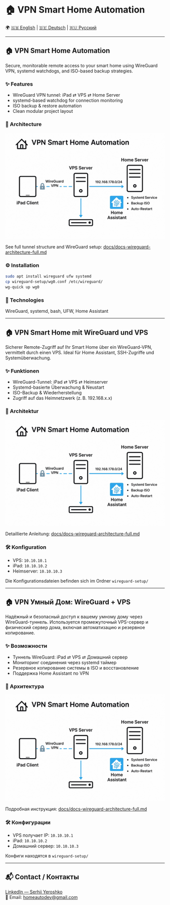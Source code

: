 # 🏠 VPN Smart Home Automation

🌍 [🇬🇧 English](#-vpn-smart-home-automation) | [🇩🇪 Deutsch](#-vpn-smart-home-mit-wireguard-und-vps) | [🇷🇺 Русский](#-vpn-умный-дом-wireguard--vps)

---

## 🏠 VPN Smart Home Automation

Secure, monitorable remote access to your smart home using WireGuard VPN, systemd watchdogs, and ISO-based backup strategies.

### ✨ Features

- WireGuard VPN tunnel: iPad ⇄ VPS ⇄ Home Server
- systemd-based watchdog for connection monitoring
- ISO backup & restore automation
- Clean modular project layout

### 🧩 Architecture

![VPN Architecture](docs/vpn-architecture.jpg)

See full tunnel structure and WireGuard setup: [docs/docs-wireguard-architecture-full.md](docs/docs-wireguard-architecture-full.md)

### ⚙️ Installation

```bash
sudo apt install wireguard ufw systemd
cp wireguard-setup/wg0.conf /etc/wireguard/
wg-quick up wg0
```

### 🔧 Technologies

WireGuard, systemd, bash, UFW, Home Assistant

---

## 🏠 VPN Smart Home mit WireGuard und VPS

Sicherer Remote-Zugriff auf Ihr Smart Home über ein WireGuard-VPN, vermittelt durch einen VPS. Ideal für Home Assistant, SSH-Zugriffe und Systemüberwachung.

### ✨ Funktionen

- WireGuard-Tunnel: iPad ⇄ VPS ⇄ Heimserver
- Systemd-basierte Überwachung & Neustart
- ISO-Backup & Wiederherstellung
- Zugriff auf das Heimnetzwerk (z. B. 192.168.x.x)

### 🧩 Architektur

![Diagramm](docs/vpn-architecture.jpg)

Detaillierte Anleitung: [docs/docs-wireguard-architecture-full.md](docs/docs-wireguard-architecture-full.md)

### 🛠 Konfiguration

- VPS: `10.10.10.1`
- iPad: `10.10.10.2`
- Heimserver: `10.10.10.3`

Die Konfigurationsdateien befinden sich im Ordner `wireguard-setup/`

---

## 🏠 VPN Умный Дом: WireGuard + VPS

Надёжный и безопасный доступ к вашему умному дому через WireGuard-туннель. Используется промежуточный VPS-сервер и физический сервер дома, включая автоматизацию и резервное копирование.

### ✨ Возможности

- Туннель WireGuard: iPad ⇄ VPS ⇄ Домашний сервер
- Мониторинг соединения через systemd таймер
- Резервное копирование системы в ISO и восстановление
- Поддержка Home Assistant по VPN

### 🧩 Архитектура

![Схема](docs/vpn-architecture.jpg)

Подробная инструкция: [docs/docs-wireguard-architecture-full.md](docs/docs-wireguard-architecture-full.md)

### 🛠 Конфигурации

- VPS получает IP: `10.10.10.1`
- iPad: `10.10.10.2`
- Домашний сервер: `10.10.10.3`

Конфиги находятся в `wireguard-setup/`

---

## 📬 Contact / Контакты

[LinkedIn — Serhii Yeroshko](https://www.linkedin.com/in/serhii-yeroshko)  
📧 Email: homeautodev@gmail.com
